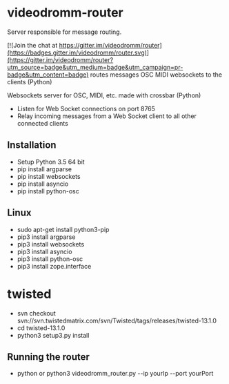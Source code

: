 # videodromm-router
Server responsible for message routing. 

[![Join the chat at https://gitter.im/videodromm/router](https://badges.gitter.im/videodromm/router.svg)](https://gitter.im/videodromm/router?utm_source=badge&utm_medium=badge&utm_campaign=pr-badge&utm_content=badge)
routes messages OSC MIDI websockets to the clients (Python)

Websockets server for OSC, MIDI, etc. made with crossbar (Python)
* Listen for Web Socket connections on port 8765
* Relay incoming messages from a Web Socket client to all other connected clients

## Installation

- Setup Python 3.5 64 bit
- pip install argparse 
- pip install websockets
- pip install asyncio
- pip install python-osc


## Linux
- sudo apt-get install python3-pip
- pip3 install argparse
- pip3 install websockets
- pip3 install asyncio
- pip3 install python-osc
- pip3 install zope.interface

# twisted
- svn checkout svn://svn.twistedmatrix.com/svn/Twisted/tags/releases/twisted-13.1.0
- cd twisted-13.1.0
- python3 setup3.py install

## Running the router
- python or python3 videodromm_router.py --ip yourIp --port yourPort

